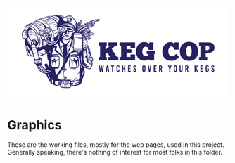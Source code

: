 [![Keg Cop Logo](https://github.com/lbussy/keg-cop/raw/master/logos/readmeheader.jpg "Keg Cop")](http://www.kegcop.com/)

# Graphics

These are the working files, mostly for the web pages, used in this project.  Generally speaking, there's nothing of interest for most folks in this folder.
